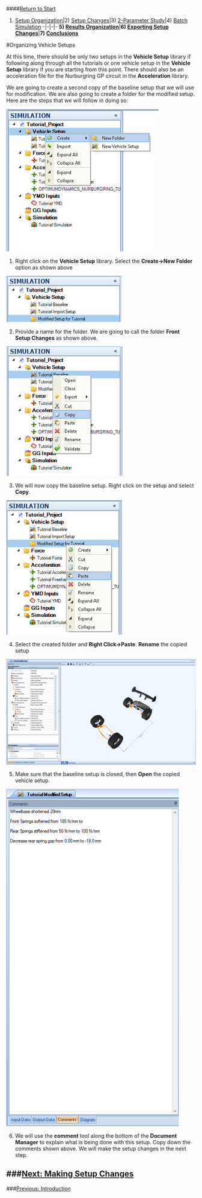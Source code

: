 ####[Return to Start](1_Tutorial_4.md)

1) [Setup Organization](2_VehicleOrg.md)|2) [Setup Changes](3_SetupChange.md)|3) [2-Parameter Study](4_2Param.md)|4) [Batch Simulation](5_BatchSim.md)
-|-|-|-
__5) [Results Organization](6_ResultsOrg.md)__|__6) [Exporting Setup Changes](7_ExportChange.md)__|__7) [Conclusions](8_Conclusions.md)__

#Organizing Vehicle Setups

At this time, there should be only two setups in the __Vehicle Setup__ library if following along through all the tutorials or one vehicle setup in the __Vehicle Setup__ library if you are starting from this point.  There should also be an acceleration file for the Nurburgring GP circuit in the __Acceleration__ library.

We are going to create a second copy of the baseline setup that we will use for modification. We are also going to create a folder for the modified setup. Here are the steps that we will follow in doing so:

![Setup Folder](../img/new_setup_folder.png)

1) Right click on the __Vehicle Setup__ library. Select the __Create->New Folder__ option as shown above

![Folder Name](../img/setup_folder_name.png)

2) Provide a name for the folder. We are going to call the folder __Front Setup Changes__ as shown above.

![Copy Setup](../img/copy_setup.png)

3) We will now copy the baseline setup.  Right click on the setup and select __Copy__.

![Paste Setup](../img/paste_setup.png)

4) Select the created folder and __Right Click->Paste__. __Rename__ the copied setup 

![Modified Setup](../img/modified_setup.png)

5) Make sure that the baseline setup is closed, then __Open__ the copied vehicle setup.

![Setup Comments](../img/comments_section.png)

6) We will use the __comment__ tool along the bottom of the __Document Manager__ to explain what is being done with this setup.  Copy down the comments shown above. We will make the setup changes in the next step.

###[Next: Making Setup Changes](3_SetupChange.md)
---
###[Previous: Introduction](1_Tutorial_4.md)